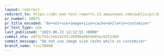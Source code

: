 ```yaml
---
layout: redirect
redirect_to: https://a8c-woo-test-reports.s3.amazonaws.com/public/pr/38875/e2e/index.html
pr_number: 38875
pr_title_encoded: "do+not+use+image+size+cache+while+in+customizer"
pr_test_type: e2e
last_published: "2023-06-22 12:12:51 +0000"
commit_sha: ed75cf55c7eb1423fc26996a0b5eb85acb25136d
commit_message: "do not use image size cache while in customizer"
branch_name: fix/28480
---
```

